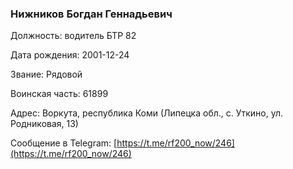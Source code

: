 ### Нижников Богдан Геннадьевич

Должность: водитель БТР 82

Дата рождения: 2001-12-24

Звание: Рядовой

Воинская часть: 61899

Адрес: Воркута, республика Коми (Липецка обл., с. Уткино, ул. Родниковая, 13)

Сообщение в Telegram: [https://t.me/rf200_now/246](https://t.me/rf200_now/246)
